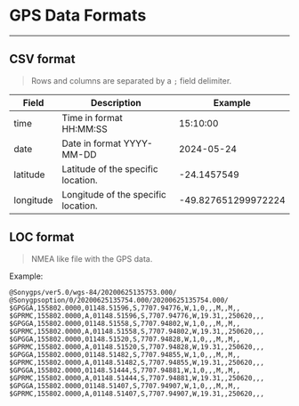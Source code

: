 # GPS Data Formats
---

## CSV format

> Rows and columns are separated by a `;` field delimiter. 

| Field     | Description                           | Example              |
|-----------|---------------------------------------|----------------------|
| time      | Time in format HH:MM:SS               | 15:10:00             |
| date      | Date in format YYYY-MM-DD             | 2024-05-24           |
| latitude  | Latitude of the specific location.    | -24.1457549          |
| longitude | Longitude of the specific location.   | -49.827651299972224  |


## LOC format 

> NMEA like file with the GPS data.

Example:
```text
@Sonygps/ver5.0/wgs-84/20200625135753.000/
@Sonygpsoption/0/20200625135754.000/20200625135754.000/
$GPGGA,155802.0000,01148.51596,S,7707.94776,W,1,0,,,M,,M,,
$GPRMC,155802.0000,A,01148.51596,S,7707.94776,W,19.31,,250620,,,
$GPGGA,155802.0000,01148.51558,S,7707.94802,W,1,0,,,M,,M,,
$GPRMC,155802.0000,A,01148.51558,S,7707.94802,W,19.31,,250620,,,
$GPGGA,155802.0000,01148.51520,S,7707.94828,W,1,0,,,M,,M,,
$GPRMC,155802.0000,A,01148.51520,S,7707.94828,W,19.31,,250620,,,
$GPGGA,155802.0000,01148.51482,S,7707.94855,W,1,0,,,M,,M,,
$GPRMC,155802.0000,A,01148.51482,S,7707.94855,W,19.31,,250620,,,
$GPGGA,155802.0000,01148.51444,S,7707.94881,W,1,0,,,M,,M,,
$GPRMC,155802.0000,A,01148.51444,S,7707.94881,W,19.31,,250620,,,
$GPGGA,155802.0000,01148.51407,S,7707.94907,W,1,0,,,M,,M,,
$GPRMC,155802.0000,A,01148.51407,S,7707.94907,W,19.31,,250620,,,
```

